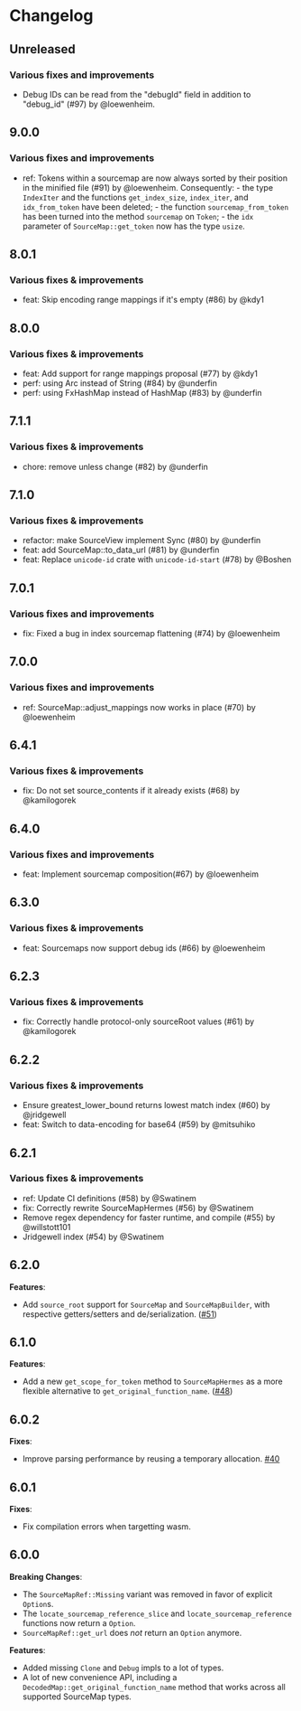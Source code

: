 # Changelog

## Unreleased

### Various fixes and improvements

- Debug IDs can be read from the "debugId" field in addition to "debug_id" (#97) by @loewenheim.

## 9.0.0

### Various fixes and improvements

- ref: Tokens within a sourcemap are now always sorted by their position in the
      minified file (#91) by @loewenheim.
      Consequently:
      - the type `IndexIter` and the functions `get_index_size`, `index_iter`,
        and `idx_from_token` have been deleted;
      - the function `sourcemap_from_token` has been turned into the method
        `sourcemap` on `Token`;
      - the `idx` parameter of `SourceMap::get_token` now has the type `usize`.

## 8.0.1

### Various fixes & improvements

- feat: Skip encoding range mappings if it's empty (#86) by @kdy1

## 8.0.0

### Various fixes & improvements

- feat: Add support for range mappings proposal (#77) by @kdy1
- perf: using Arc<str> instead of String (#84) by @underfin
- perf: using FxHashMap instead of HashMap (#83) by @underfin

## 7.1.1

### Various fixes & improvements

- chore: remove unless change (#82) by @underfin

## 7.1.0

### Various fixes & improvements

- refactor: make SourceView implement Sync (#80) by @underfin
- feat: add SourceMap::to_data_url (#81) by @underfin
- feat: Replace `unicode-id` crate with `unicode-id-start` (#78) by @Boshen

## 7.0.1

### Various fixes and improvements

- fix: Fixed a bug in index sourcemap flattening (#74) by @loewenheim

## 7.0.0

### Various fixes and improvements

- ref: SourceMap::adjust_mappings now works in place (#70) by @loewenheim

## 6.4.1

### Various fixes & improvements

- fix: Do not set source_contents if it already exists (#68) by @kamilogorek

## 6.4.0

### Various fixes and improvements

- feat: Implement sourcemap composition(#67) by @loewenheim

## 6.3.0

### Various fixes & improvements

- feat: Sourcemaps now support debug ids (#66) by @loewenheim

## 6.2.3

### Various fixes & improvements

- fix: Correctly handle protocol-only sourceRoot values (#61) by @kamilogorek

## 6.2.2

### Various fixes & improvements

- Ensure greatest_lower_bound returns lowest match index (#60) by @jridgewell
- feat: Switch to data-encoding for base64 (#59) by @mitsuhiko

## 6.2.1

### Various fixes & improvements

- ref: Update CI definitions (#58) by @Swatinem
- fix: Correctly rewrite SourceMapHermes (#56) by @Swatinem
- Remove regex dependency for faster runtime, and compile (#55) by @willstott101
- Jridgewell index (#54) by @Swatinem

## 6.2.0

**Features**:

- Add `source_root` support for `SourceMap` and `SourceMapBuilder`, with respective getters/setters and de/serialization. ([#51](https://github.com/getsentry/rust-sourcemap/pull/51))

## 6.1.0

**Features**:

- Add a new `get_scope_for_token` method to `SourceMapHermes` as a more flexible alternative to `get_original_function_name`. ([#48](https://github.com/getsentry/rust-sourcemap/pull/48))

## 6.0.2

**Fixes**:

- Improve parsing performance by reusing a temporary allocation. [#40](https://github.com/getsentry/rust-sourcemap/pull/40)

## 6.0.1

**Fixes**:

- Fix compilation errors when targetting wasm.

## 6.0.0

**Breaking Changes**:

- The `SourceMapRef::Missing` variant was removed in favor of explicit `Option`s.
- The `locate_sourcemap_reference_slice` and `locate_sourcemap_reference` functions now return a `Option`.
- `SourceMapRef::get_url` does _not_ return an `Option` anymore.

**Features**:

- Added missing `Clone` and `Debug` impls to a lot of types.
- A lot of new convenience API, including a `DecodedMap::get_original_function_name` method that works across all supported SourceMap types.
